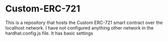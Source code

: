 # Custom-ERC-721
This is a repository that hosts the Custom ERC-721 smart contract over the localhost network. I have not configured anything other network in the hardhat.config.js file. It has basic settings
